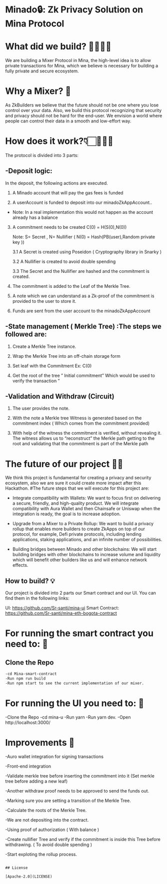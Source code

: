 # Minado🔒: Zk Privacy Solution on Mina Protocol

# What did we build? 👷🏻‍♀️🚀

We are building a Mixer Protocol in Mina, the high-level idea is to allow private transactions for Mina, which we believe is necessary for building a fully private and secure ecosystem.

# Why a Mixer? 🤔

As ZkBuilders we believe that the future should not be one where you lose control over your data. Also, we build this protocol recognizing that security and privacy should not be hard for the end-user.
We envision a world where people can control their data in a smooth and low-effort way.

# How does it work?👇🏻🧑🏻‍💻

The protocol is divided into 3 parts:

## -Deposit logic:

In the deposit, the following actions are executed.

1. A Minado account that will pay the gas fees is funded

2. A userAccount is funded to deposit into our minadoZkAppAccount..

- Note: In a real implementation this would not happen as the account already has a balance

3. A commitment needs to be created C(0) = H(S(0),N(0))

   Note: S= Secret , N= Nullifier ( N(0) = Hash(PB(user),Random private key ))

   3.1 A Secret is created using Poseidon ( Cryptography library in Snarky )

   3.2 A Nullifier is created to avoid double spending

   3.3 The Secret and the Nullifier are hashed and the commitment is created.

4. The commitment is added to the Leaf of the Merkle Tree.

5. A note which we can understand as a Zk-proof of the commitment is provided to the user to store it.

6. Funds are sent from the user account to the minadoZkAppAccount

## -State management ( Merkle Tree) :The steps we followed are:

1. Create a Merkle Tree instance.

2. Wrap the Merkle Tree into an off-chain storage form

3. Set leaf with the Commitment Ex: C(0)

4. Get the root of the tree ” Initial commitment” Which would be used to
   verify the transaction ”

## -Validation and Withdraw (Circuit)

1. The user provides the note.

2. With the note a Merkle tree Witness is generated based on the commitment index ( Which comes from the commitment provided)

3. With help of the witness the commitment is verified, without revealing it. The witness allows us to “reconstruct” the Merkle path getting to the root and validating that the commitment is part of the Merkle path

# The future of our project 🔮🚀

We think this project is fundamental for creating a privacy and security ecosystem, also we are sure it could create more impact after this Hackathon.
#The future steps that we will execute for this project are:

- Integrate compatibility with Wallets: We want to focus first on delivering a secure, friendly, and high-quality product. We will integrate compatibility with Aura Wallet and then Chainsafe or Uniswap when the integration is ready, the goal is to increase adoption.

- Upgrade from a Mixer to a Private Rollup: We want to build a privacy rollup that enables more builders to create ZkApps on top of our protocol, for example, Defi private protocols, including lending applications, staking applications, and an infinite number of possibilities.

- Building bridges between Minado and other blockchains: We will start building bridges with other blockchains to increase volume and liquidity which will benefit other builders like us and will enhance network effects.

## How to build? 💡

Our project is divided into 2 parts our Smart contract and our UI. You can find them in the following links:

UI: https://github.com/Sr-santi/mina-ui
Smart Contract: https://github.com/Sr-santi/mina-eth-bogota-contract

# For running the smart contract you need to: 🏃

## Clone the Repo

```sh
-cd Mina-smart-contract
-Run npm run build
-Run npm start to see the current implementation of our mixer.
```

# For running the UI you need to: 🏃

-Clone the Repo
-cd mina-u
-Run yarn
-Run yarn dev.
-Open http://localhost:3000/

# Improvements 🔧

-Auro wallet integration for signing transactions

-Front-end integration 

-Validate merkle tree before inserting the commitment into it (Set merkle tree before adding a new leaf)

-Another withdraw proof needs to be approved to send the funds out.

-Marking sure you are setting a transition of the Merkle Tree.

-Calculate the roots of the Merkle Tree.

-We are not depositing into the contract.

-Using proof of authorization ( With balance )

-Create nullifier Tree and verify if the commitment is inside this Tree before withdrawing. ( To avoid double spending )

-Start exploting the rollup process.

```

## License

[Apache-2.0](LICENSE)
```

